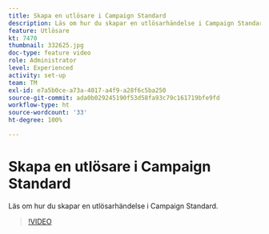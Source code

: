 ```yaml
---
title: Skapa en utlösare i Campaign Standard
description: Läs om hur du skapar en utlösarhändelse i Campaign Standard.
feature: Utlösare
kt: 7470
thumbnail: 332625.jpg
doc-type: feature video
role: Administrator
level: Experienced
activity: set-up
team: TM
exl-id: e7a5b0ce-a73a-4017-a4f9-a28f6c5ba250
source-git-commit: ada0b029245190f53d58fa93c79c161719bfe9fd
workflow-type: ht
source-wordcount: '33'
ht-degree: 100%

---
```


# Skapa en utlösare i Campaign Standard

Läs om hur du skapar en utlösarhändelse i Campaign Standard.

>[!VIDEO](https://video.tv.adobe.com/v/332625?quality=12)
